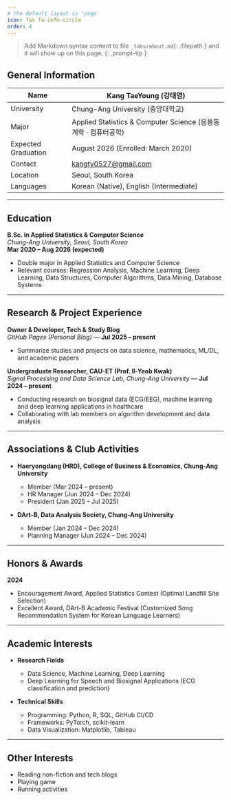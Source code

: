 ```yaml
---
# the default layout is 'page'
icon: fas fa-info-circle
order: 4
---
```


> Add Markdown syntax content to file `_tabs/about.md`{: .filepath } and it will show up on this page.
{: .prompt-tip }

## General Information
| Name | Kang TaeYoung (강태영) |
| --- | --- |
| University | Chung-Ang University (중앙대학교) |
| Major | Applied Statistics & Computer Science (응용통계학 · 컴퓨터공학) |
| Expected Graduation | August 2026 (Enrolled: March 2020) |
| Contact | kangty0527@gmail.com |
| Location | Seoul, South Korea |
| Languages | Korean (Native), English (Intermediate) |

---

## Education
**B.Sc. in Applied Statistics & Computer Science**  
*Chung-Ang University, Seoul, South Korea*  
**Mar 2020 – Aug 2026 (expected)**  
- Double major in Applied Statistics and Computer Science  
- Relevant courses: Regression Analysis, Machine Learning, Deep Learning, Data Structures, Computer Algorithms, Data Mining, Database Systems

---

## Research & Project Experience
**Owner & Developer, Tech & Study Blog**  
*GitHub Pages (Personal Blog)* — **Jul 2025 – present**  
- Summarize studies and projects on data science, mathematics, ML/DL, and academic papers  

**Undergraduate Researcher, CAU-ET (Prof. Il-Yeob Kwak)**  
*Signal Processing and Data Science Lab, Chung-Ang University* — **Jul 2024 – present**  
- Conducting research on biosignal data (ECG/EEG), machine learning and deep learning applications in healthcare  
- Collaborating with lab members on algorithm development and data analysis  

---

## Associations & Club Activities
- **Haeryongdang (HRD), College of Business & Economics, Chung-Ang University**
  - Member (Mar 2024 – present)  
  - HR Manager (Jun 2024 – Dec 2024)  
  - President (Jan 2025 – Jul 2025)  

- **DArt-B, Data Analysis Society, Chung-Ang University**
  - Member (Jan 2024 – Dec 2024)  
  - Planning Manager (Jun 2024 – Dec 2024)  

---

## Honors & Awards
**2024**  
- Encouragement Award, Applied Statistics Contest (Optimal Landfill Site Selection)  
- Excellent Award, DArt-B Academic Festival (Customized Song Recommendation System for Korean Language Learners)  

---

## Academic Interests
- **Research Fields**
  - Data Science, Machine Learning, Deep Learning  
  - Deep Learning for Speech and Biosignal Applications (ECG classification and prediction)  

- **Technical Skills**
  - Programming: Python, R, SQL, GitHub CI/CD  
  - Frameworks: PyTorch, scikit-learn 
  - Data Visualization: Matplotlib,  Tableau  

---

## Other Interests
- Reading non-fiction and tech blogs  
- Playing game  
- Running activities  
